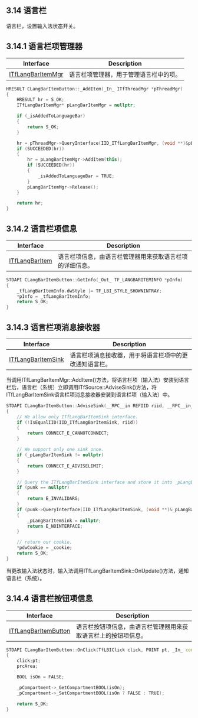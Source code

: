 ## 3.14 语言栏

语言栏，设置输入法状态开关。

## 3.14.1 语言栏项管理器

Interface				|Description
-|-
[ITfLangBarItemMgr][1]	|语言栏项管理器，用于管理语言栏中的项。

[1]: https://github.com/ChineseInputMethod/Interface/blob/master/LanguageBar/ITfLangBarItemMgr.md

```C++
HRESULT CLangBarItemButton::_AddItem(_In_ ITfThreadMgr *pThreadMgr)
{
    HRESULT hr = S_OK;
    ITfLangBarItemMgr* pLangBarItemMgr = nullptr;

    if (_isAddedToLanguageBar)
    {
        return S_OK;
    }

    hr = pThreadMgr->QueryInterface(IID_ITfLangBarItemMgr, (void **)&pLangBarItemMgr);
    if (SUCCEEDED(hr))
    {
        hr = pLangBarItemMgr->AddItem(this);
        if (SUCCEEDED(hr))
        {
            _isAddedToLanguageBar = TRUE;
        }
        pLangBarItemMgr->Release();
    }

    return hr;
}
```

## 3.14.2 语言栏项信息

Interface			|Description
-|-
[ITfLangBarItem][2]	|语言栏项信息，由语言栏管理器用来获取语言栏项的详细信息。

[2]: https://github.com/ChineseInputMethod/Interface/blob/master/TextService/ITfLangBarItem.md

```C++
STDAPI CLangBarItemButton::GetInfo(_Out_ TF_LANGBARITEMINFO *pInfo)
{
    _tfLangBarItemInfo.dwStyle |= TF_LBI_STYLE_SHOWNINTRAY;
    *pInfo = _tfLangBarItemInfo;
    return S_OK;
}
```

## 3.14.3 语言栏项消息接收器

Interface				|Description
-|-
[ITfLangBarItemSink][3]	|语言栏项消息接收器，用于将语言栏项中的更改通知语言栏。

[3]: https://github.com/ChineseInputMethod/Interface/blob/master/LanguageBar/ITfLangBarItemSink.md

当调用ITfLangBarItemMgr::AddItem()方法，将语言栏项（输入法）安装到语言栏后，语言栏（系统）立即调用ITfSource::AdviseSink()方法，将ITfLangBarItemSink语言栏项消息接收器安装到语言栏项（输入法）中。

```C++
STDAPI CLangBarItemButton::AdviseSink(__RPC__in REFIID riid, __RPC__in_opt IUnknown *punk, __RPC__out DWORD *pdwCookie)
{
    // We allow only ITfLangBarItemSink interface.
    if (!IsEqualIID(IID_ITfLangBarItemSink, riid))
    {
        return CONNECT_E_CANNOTCONNECT;
    }

    // We support only one sink once.
    if (_pLangBarItemSink != nullptr)
    {
        return CONNECT_E_ADVISELIMIT;
    }

    // Query the ITfLangBarItemSink interface and store it into _pLangBarItemSink.
    if (punk == nullptr)
    {
        return E_INVALIDARG;
    }
    if (punk->QueryInterface(IID_ITfLangBarItemSink, (void **)&_pLangBarItemSink) != S_OK)
    {
        _pLangBarItemSink = nullptr;
        return E_NOINTERFACE;
    }

    // return our cookie.
    *pdwCookie = _cookie;
    return S_OK;
}
```

当更改输入法状态时，输入法调用ITfLangBarItemSink::OnUpdate()方法，通知语言栏（系统）。

## 3.14.4 语言栏按钮项信息

Interface					|Description
-|-
[ITfLangBarItemButton][4]	|语言栏按钮项信息，由语言栏管理器用来获取语言栏上的按钮项信息。

[4]: https://github.com/ChineseInputMethod/Interface/blob/master/TextService/ITfLangBarItemButton.md

```C++
STDAPI CLangBarItemButton::OnClick(TfLBIClick click, POINT pt, _In_ const RECT *prcArea)
{
    click;pt;
    prcArea;

    BOOL isOn = FALSE;

    _pCompartment->_GetCompartmentBOOL(isOn);
    _pCompartment->_SetCompartmentBOOL(isOn ? FALSE : TRUE);

    return S_OK;
}
```